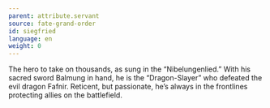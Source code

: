 ```yaml
---
parent: attribute.servant
source: fate-grand-order
id: siegfried
language: en
weight: 0
---
```


The hero to take on thousands, as sung in the “Nibelungenlied.”
With his sacred sword Balmung in hand, he is the “Dragon-Slayer” who defeated the evil dragon Fafnir.
Reticent, but passionate, he’s always in the frontlines protecting allies on the battlefield.
